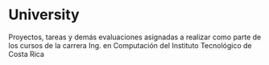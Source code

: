 # University
Proyectos, tareas y demás evaluaciones asignadas a realizar como parte de los cursos de la carrera Ing. en Computación del Instituto Tecnológico de Costa Rica
